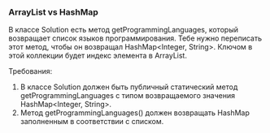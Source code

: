 
### ArrayList vs HashMap

В классе Solution есть метод getProgrammingLanguages, который возвращает список языков программирования. Тебе нужно переписать этот метод,
чтобы он возвращал HashMap&lt;Integer, String&gt;. Ключом в этой коллекции будет индекс элемента в ArrayList.


Требования:
1.	В классе Solution должен быть публичный статический метод getProgrammingLanguages с типом возвращаемого значения HashMap&lt;Integer, String&gt;.
2.	Метод getProgrammingLanguages() должен возвращать HashMap заполненным в соответствии с списком.


